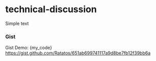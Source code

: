 # technical-discussion

Simple text

### Gist
Gist Demo: {my_code} https://gist.github.com/Ratatos/651ab699741117a9d8be7fb12f39bb6a
